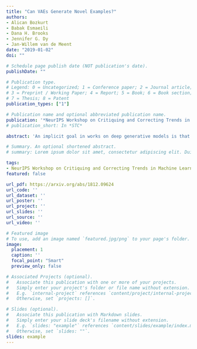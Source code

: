 ```yaml
---
title: "Can VAEs Generate Novel Examples?"
authors:
- Alican Bozkurt
- Babak Esmaeili
- Dana H. Brooks
- Jennifer G. Dy
- Jan-Willem van de Meent
date: "2019-01-02"
doi: ""

# Schedule page publish date (NOT publication's date).
publishDate: ""

# Publication type.
# Legend: 0 = Uncategorized; 1 = Conference paper; 2 = Journal article;
# 3 = Preprint / Working Paper; 4 = Report; 5 = Book; 6 = Book section;
# 7 = Thesis; 8 = Patent
publication_types: ["1"]

# Publication name and optional abbreviated publication name.
publication: '*NeurIPS Workshop on Critiquing and Correcting Trends in Machine Learning*'
# publication_short: In *STC*

abstract: 'An implicit goal in works on deep generative models is that such models should be able to generate novel examples that were not previously seen in the training data. In this paper, we investigate to what extent this property holds for widely employed variational autoencoder (VAE) architectures. VAEs maximize a lower bound on the log marginal likelihood, which implies that they will in principle overfit the training data when provided with a sufficiently expressive decoder. In the limit of an infinite capacity decoder, the optimal generative model is a uniform mixture over the training data. More generally, an optimal decoder should output a weighted average over the examples in the training data, where the magnitude of the weights is determined by the proximity in the latent space. This leads to the hypothesis that, for a sufficiently high capacity encoder and decoder, the VAE decoder will perform nearest-neighbor matching according to the coordinates in the latent space. To test this hypothesis, we investigate generalization on the MNIST dataset. We consider both generalization to new examples of previously seen classes, and generalization to the classes that were withheld from the training set. In both cases, we find that reconstructions are closely approximated by nearest neighbors for higher-dimensional parameterizations. When generalizing to unseen classes however, lower-dimensional parameterizations offer a clear advantage.'

# Summary. An optional shortened abstract.
# summary: Lorem ipsum dolor sit amet, consectetur adipiscing elit. Duis posuere tellus ac convallis placerat. Proin tincidunt magna sed ex sollicitudin condimentum.

tags:
- NeurIPS Workshop on Critiquing and Correcting Trends in Machine Learning
featured: false

url_pdf: https://arxiv.org/abs/1812.09624
url_code: ''
url_dataset: ''
url_poster: ''
url_project: ''
url_slides: ''
url_source: ''
url_video: ''

# Featured image
# To use, add an image named `featured.jpg/png` to your page's folder. 
image:
  placement: 1
  caption: ''
  focal_point: "Smart"
  preview_only: false

# Associated Projects (optional).
#   Associate this publication with one or more of your projects.
#   Simply enter your project's folder or file name without extension.
#   E.g. `internal-project` references `content/project/internal-project/index.md`.
#   Otherwise, set `projects: []`.

# Slides (optional).
#   Associate this publication with Markdown slides.
#   Simply enter your slide deck's filename without extension.
#   E.g. `slides: "example"` references `content/slides/example/index.md`.
#   Otherwise, set `slides: ""`.
slides: example
---
```

